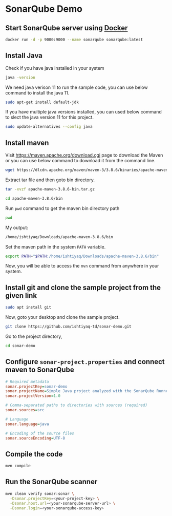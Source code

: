 # SonarQube Demo

## Start SonarQube server using [Docker](https://docs.docker.com/get-docker/)

```bash
docker run -d -p 9000:9000 --name sonarqube sonarqube:latest
```

## Install Java

Check if you have java installed in your system

```bash
java -version
```

We need java verison 11 to run the sample code, you can use below command to install the java 11.

```bash
sudo apt-get install default-jdk
```

If you have multiple java versions installed, you can used below command to slect the java version 11 for this project.

```bash
sudo update-alternatives --config java
```

## Install maven

Visit https://maven.apache.org/download.cgi page to download the Maven or you can use below command to download it from the command line.

```bash
wget https://dlcdn.apache.org/maven/maven-3/3.8.6/binaries/apache-maven-3.8.6-bin.tar.gz
```

Extract tar file and then goto bin directory.

```bash
tar -xvzf apache-maven-3.8.6-bin.tar.gz

cd apache-maven-3.8.6/bin
```

Run `pwd` command to get the maven bin directory path

```bash
pwd
```

My output:

```bash
/home/ishtiyaq/Downloads/apache-maven-3.8.6/bin
```

Set the maven path in the system `PATH` variable.

```bash
export PATH="$PATH:/home/ishtiyaq/Downloads/apache-maven-3.8.6/bin"
```

Now, you will be able to access the `mvn` command from anywhere in your system.

## Install git and clone the sample project from the given link

```bash
sudo apt install git
```

Now, goto your desktop and clone the sample project.

```bash
git clone https://github.com/ishtiyaq-td/sonar-demo.git
```

Go to the project directory,

```bash
cd sonar-demo
```

## Configure `sonar-project.properties` and connect maven to SonarQube

```ini
# Required metadata
sonar.projectKey=sonar-demo
sonar.projectName=Simple Java project analyzed with the SonarQube Runner
sonar.projectVersion=1.0

# Comma-separated paths to directories with sources (required)
sonar.sources=src

# Language
sonar.language=java

# Encoding of the source files
sonar.sourceEncoding=UTF-8
```

## Compile the code

```bash
mvn compile
```

## Run the SonarQube scanner

```bash
mvn clean verify sonar:sonar \
  -Dsonar.projectKey=<your-project-key> \
  -Dsonar.host.url=<your-sonarqube-server-url> \
  -Dsonar.login=<your-sonarqube-access-key>
```
